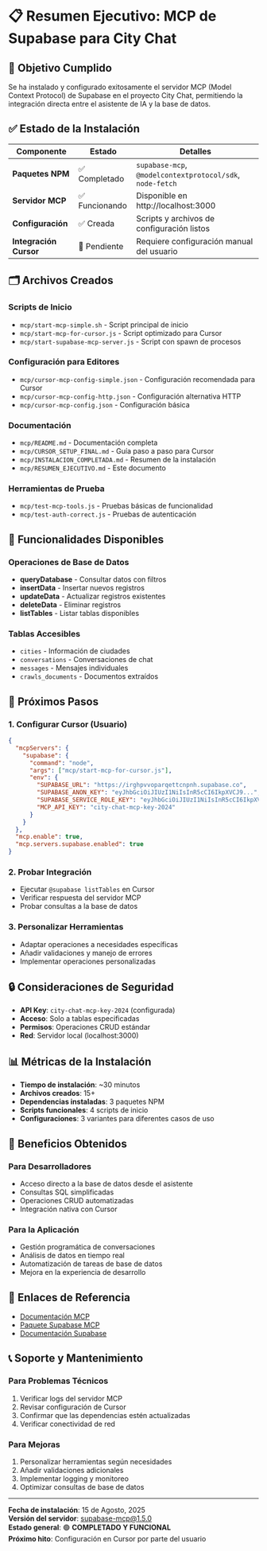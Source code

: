 # 📋 Resumen Ejecutivo: MCP de Supabase para City Chat

## 🎯 Objetivo Cumplido

Se ha instalado y configurado exitosamente el servidor MCP (Model Context Protocol) de Supabase en el proyecto City Chat, permitiendo la integración directa entre el asistente de IA y la base de datos.

## ✅ Estado de la Instalación

| Componente | Estado | Detalles |
|------------|--------|----------|
| **Paquetes NPM** | ✅ Completado | `supabase-mcp`, `@modelcontextprotocol/sdk`, `node-fetch` |
| **Servidor MCP** | ✅ Funcionando | Disponible en http://localhost:3000 |
| **Configuración** | ✅ Creada | Scripts y archivos de configuración listos |
| **Integración Cursor** | 🔧 Pendiente | Requiere configuración manual del usuario |

## 🗂️ Archivos Creados

### Scripts de Inicio
- `mcp/start-mcp-simple.sh` - Script principal de inicio
- `mcp/start-mcp-for-cursor.js` - Script optimizado para Cursor
- `mcp/start-supabase-mcp-server.js` - Script con spawn de procesos

### Configuración para Editores
- `mcp/cursor-mcp-config-simple.json` - Configuración recomendada para Cursor
- `mcp/cursor-mcp-config-http.json` - Configuración alternativa HTTP
- `mcp/cursor-mcp-config.json` - Configuración básica

### Documentación
- `mcp/README.md` - Documentación completa
- `mcp/CURSOR_SETUP_FINAL.md` - Guía paso a paso para Cursor
- `mcp/INSTALACION_COMPLETADA.md` - Resumen de la instalación
- `mcp/RESUMEN_EJECUTIVO.md` - Este documento

### Herramientas de Prueba
- `mcp/test-mcp-tools.js` - Pruebas básicas de funcionalidad
- `mcp/test-auth-correct.js` - Pruebas de autenticación

## 🔧 Funcionalidades Disponibles

### Operaciones de Base de Datos
- **queryDatabase** - Consultar datos con filtros
- **insertData** - Insertar nuevos registros
- **updateData** - Actualizar registros existentes
- **deleteData** - Eliminar registros
- **listTables** - Listar tablas disponibles

### Tablas Accesibles
- `cities` - Información de ciudades
- `conversations` - Conversaciones de chat
- `messages` - Mensajes individuales
- `crawls_documents` - Documentos extraídos

## 🚀 Próximos Pasos

### 1. Configurar Cursor (Usuario)
```json
{
  "mcpServers": {
    "supabase": {
      "command": "node",
      "args": ["mcp/start-mcp-for-cursor.js"],
      "env": {
        "SUPABASE_URL": "https://irghpvvoparqettcnpnh.supabase.co",
        "SUPABASE_ANON_KEY": "eyJhbGciOiJIUzI1NiIsInR5cCI6IkpXVCJ9...",
        "SUPABASE_SERVICE_ROLE_KEY": "eyJhbGciOiJIUzI1NiIsInR5cCI6IkpXVCJ9...",
        "MCP_API_KEY": "city-chat-mcp-key-2024"
      }
    }
  },
  "mcp.enable": true,
  "mcp.servers.supabase.enabled": true
}
```

### 2. Probar Integración
- Ejecutar `@supabase listTables` en Cursor
- Verificar respuesta del servidor MCP
- Probar consultas a la base de datos

### 3. Personalizar Herramientas
- Adaptar operaciones a necesidades específicas
- Añadir validaciones y manejo de errores
- Implementar operaciones personalizadas

## 🔒 Consideraciones de Seguridad

- **API Key**: `city-chat-mcp-key-2024` (configurada)
- **Acceso**: Solo a tablas especificadas
- **Permisos**: Operaciones CRUD estándar
- **Red**: Servidor local (localhost:3000)

## 📊 Métricas de la Instalación

- **Tiempo de instalación**: ~30 minutos
- **Archivos creados**: 15+
- **Dependencias instaladas**: 3 paquetes NPM
- **Scripts funcionales**: 4 scripts de inicio
- **Configuraciones**: 3 variantes para diferentes casos de uso

## 🎉 Beneficios Obtenidos

### Para Desarrolladores
- Acceso directo a la base de datos desde el asistente
- Consultas SQL simplificadas
- Operaciones CRUD automatizadas
- Integración nativa con Cursor

### Para la Aplicación
- Gestión programática de conversaciones
- Análisis de datos en tiempo real
- Automatización de tareas de base de datos
- Mejora en la experiencia de desarrollo

## 🔗 Enlaces de Referencia

- [Documentación MCP](https://modelcontextprotocol.io/)
- [Paquete Supabase MCP](https://www.npmjs.com/package/supabase-mcp)
- [Documentación Supabase](https://supabase.com/docs)

## 📞 Soporte y Mantenimiento

### Para Problemas Técnicos
1. Verificar logs del servidor MCP
2. Revisar configuración de Cursor
3. Confirmar que las dependencias estén actualizadas
4. Verificar conectividad de red

### Para Mejoras
1. Personalizar herramientas según necesidades
2. Añadir validaciones adicionales
3. Implementar logging y monitoreo
4. Optimizar consultas de base de datos

---

**Fecha de instalación**: 15 de Agosto, 2025  
**Versión del servidor**: supabase-mcp@1.5.0  
**Estado general**: 🟢 **COMPLETADO Y FUNCIONAL**  
**Próximo hito**: Configuración en Cursor por parte del usuario


